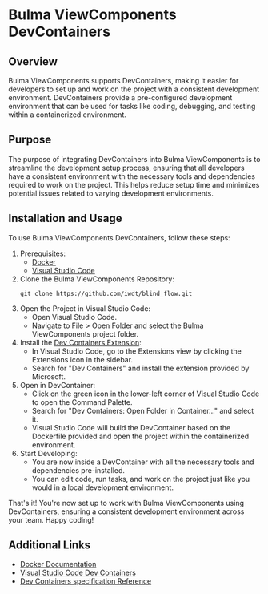 # Bulma ViewComponents DevContainers

## Overview

Bulma ViewComponents supports DevContainers, making it easier for developers to set up and work on the project with a consistent development environment. DevContainers provide a pre-configured development environment that can be used for tasks like coding, debugging, and testing within a containerized environment.

## Purpose

The purpose of integrating DevContainers into Bulma ViewComponents is to streamline the development setup process, ensuring that all developers have a consistent environment with the necessary tools and dependencies required to work on the project. This helps reduce setup time and minimizes potential issues related to varying development environments.

## Installation and Usage

To use Bulma ViewComponents DevContainers, follow these steps:

1. Prerequisites:
   * [Docker](https://docs.docker.com/get-docker/)
   * [Visual Studio Code](https://code.visualstudio.com/)
1. Clone the Bulma ViewComponents Repository:
   ```shell
   git clone https://github.com/iwdt/blind_flow.git
   ```
1. Open the Project in Visual Studio Code:
   * Open Visual Studio Code.
   * Navigate to File > Open Folder and select the Bulma ViewComponents project folder.
1. Install the [Dev Containers Extension](https://marketplace.visualstudio.com/items?itemName=ms-vscode-remote.remote-containers):
   * In Visual Studio Code, go to the Extensions view by clicking the Extensions icon in the sidebar.
   * Search for "Dev Containers" and install the extension provided by Microsoft.
1. Open in DevContainer:
   * Click on the green icon in the lower-left corner of Visual Studio Code to open the Command Palette.
   * Search for "Dev Containers: Open Folder in Container..." and select it.
   * Visual Studio Code will build the DevContainer based on the Dockerfile provided and open the project within the containerized environment.
1. Start Developing:
   * You are now inside a DevContainer with all the necessary tools and dependencies pre-installed.
   * You can edit code, run tasks, and work on the project just like you would in a local development environment.

That's it! You're now set up to work with Bulma ViewComponents using DevContainers, ensuring a consistent development environment across your team. Happy coding!

## Additional Links

* [Docker Documentation](https://docs.docker.com/)
* [Visual Studio Code Dev Containers](https://code.visualstudio.com/docs/devcontainers/containers)
* [Dev Containers specification Reference](https://containers.dev/)
